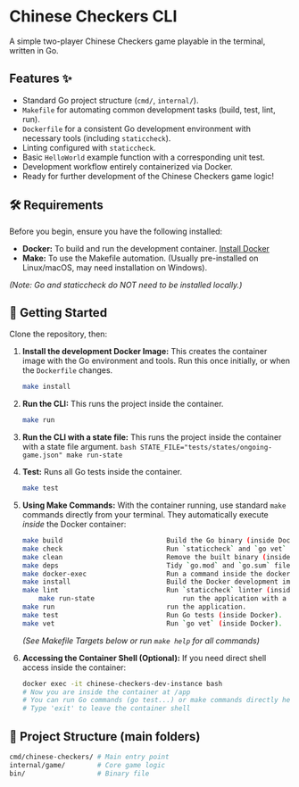 # Chinese Checkers CLI

A simple two-player Chinese Checkers game playable in the terminal, written in Go.

## Features ✨

- Standard Go project structure (`cmd/`, `internal/`).
- `Makefile` for automating common development tasks (build, test, lint, run).
- `Dockerfile` for a consistent Go development environment with necessary tools (including `staticcheck`).
- Linting configured with `staticcheck`.
- Basic `HelloWorld` example function with a corresponding unit test.
- Development workflow entirely containerized via Docker.
- Ready for further development of the Chinese Checkers game logic!

## 🛠️ Requirements

Before you begin, ensure you have the following installed:

- **Docker:** To build and run the development container. [Install Docker](https://docs.docker.com/get-docker/)
- **Make:** To use the Makefile automation. (Usually pre-installed on Linux/macOS, may need installation on Windows).

_(Note: Go and staticcheck do NOT need to be installed locally.)_

## 🚀 Getting Started

Clone the repository, then:

1.  **Install the development Docker Image:**
    This creates the container image with the Go environment and tools. Run this once initially, or when the `Dockerfile` changes.

    ```bash
    make install
    ```

2.  **Run the CLI:**
    This runs the project inside the container.

    ```bash
    make run
    ```

3.  **Run the CLI with a state file:**
    This runs the project inside the container with a state file argument.
		```bash
		STATE_FILE="tests/states/ongoing-game.json" make run-state
		```

4.  **Test:**
    Runs all Go tests inside the container.

    ```bash
    make test
    ```

5.  **Using Make Commands:**
    With the container running, use standard `make` commands directly from your terminal. They automatically execute _inside_ the Docker container:

    ```bash
    make build                          Build the Go binary (inside Docker).
    make check                          Run `staticcheck` and `go vet` (inside Docker).
    make clean                          Remove the built binary (inside Docker).
    make deps                           Tidy `go.mod` and `go.sum` files (inside Docker).
    make docker-exec                    Run a command inside the docker container - Example: make docker-exec CMD="ls -l"
    make install                        Build the Docker development image.
    make lint                           Run `staticcheck` linter (inside Docker).
		make run-state                      run the application with a state file.
    make run                            run the application.
    make test                           Run Go tests (inside Docker).
    make vet                            Run `go vet` (inside Docker).
    ```

    _(See Makefile Targets below or run `make help` for all commands)_

6.  **Accessing the Container Shell (Optional):**
    If you need direct shell access inside the container:

    ```bash
    docker exec -it chinese-checkers-dev-instance bash
    # Now you are inside the container at /app
    # You can run Go commands (go test...) or make commands directly here.
    # Type 'exit' to leave the container shell
    ```

## 🧱 Project Structure (main folders)

```bash
cmd/chinese-checkers/ # Main entry point
internal/game/        # Core game logic
bin/                  # Binary file
```
